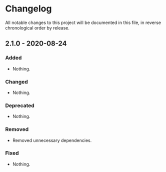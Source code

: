 # Changelog

All notable changes to this project will be documented in this file, in reverse chronological order by release.

## 2.1.0 - 2020-08-24

### Added

- Nothing.

### Changed

- Nothing.

### Deprecated

- Nothing.

### Removed

- Removed unnecessary dependencies.

### Fixed

- Nothing.

